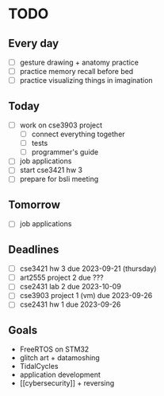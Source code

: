# TODO

## Every day
- [ ] gesture drawing + anatomy practice
- [ ] practice memory recall before bed
- [ ] practice visualizing things in imagination

## Today
- [ ] work on cse3903 project
    - [ ] connect everything together
    - [ ] tests
    - [ ] programmer's guide
- [ ] job applications
- [ ] start cse3421 hw 3
- [ ] prepare for bsli meeting

## Tomorrow
- [ ] job applications

## Deadlines
- [ ] cse3421 hw 3 due 2023-09-21 (thursday)
- [ ] art2555 project 2 due ???
- [ ] cse2431 lab 2 due 2023-10-09
- [ ] cse3903 project 1 (vm) due 2023-09-26
- [ ] cse2431 hw 1 due 2023-09-26

## Goals
- FreeRTOS on STM32
- glitch art + datamoshing
- TidalCycles
- application development
- [[cybersecurity]] + reversing
